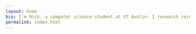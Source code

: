 ```yaml
---
layout: home
bio: I'm Nick, a computer science student at UT Austin. I research reinforcement learning with the [Building Wide Intelligence](http://www.cs.utexas.edu/~larg/bwi_web/) group and help students in the [Autonomous Intelligent Robotics](http://www.cs.utexas.edu/~jsinapov/teaching/cs378_fall2016/) research stream. My interests include human computer-interaction, robotics and interactive machine learning. Outside of class, I'm a violinist, photographer and foil fencer. I maintain a number of neat projects.
permalink: index.html
---
```


